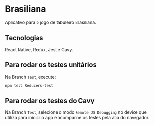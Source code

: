 # Brasiliana
Aplicativo para o jogo de tabuleiro Brasiliana.

## Tecnologias
React Native, Redux, Jest e Cavy.

## Para rodar os testes unitários

Na Branch `Test`, execute:

```
npm test Reducers-test 
```

## Para rodar os testes do Cavy

Na Branch `Test`, selecione o modo `Remote JS Debugging` no device que utiliza para iniciar o app e acompanhe os testes pela aba do navegador.
